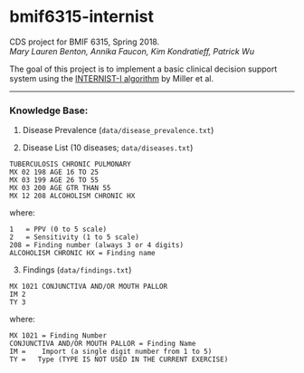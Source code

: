 # bmif6315-internist
CDS project for BMIF 6315, Spring 2018.<br>
_Mary Lauren Benton, Annika Faucon, Kim Kondratieff, Patrick Wu_


The goal of this project is to implement a basic clinical decision support system using the [INTERNIST-I algorithm](http://www.nejm.org/doi/full/10.1056/NEJM198208193070803) by Miller et al.

---

### Knowledge Base:

1. Disease Prevalence (`data/disease_prevalence.txt`)

2. Disease List (10 diseases; `data/diseases.txt`)

  ```
  TUBERCULOSIS CHRONIC PULMONARY
  MX 02 198 AGE 16 TO 25
  MX 03 199 AGE 26 TO 55
  MX 03 200 AGE GTR THAN 55
  MX 12 208 ALCOHOLISM CHRONIC HX
  ```

  where:

  ```
  1   = PPV (0 to 5 scale)
  2   = Sensitivity (1 to 5 scale)
  208 = Finding number (always 3 or 4 digits)
  ALCOHOLISM CHRONIC HX = Finding name
  ```

3. Findings (`data/findings.txt`)

  ```
  MX 1021 CONJUNCTIVA AND/OR MOUTH PALLOR
  IM 2
  TY 3
  ```

  where:
  ```
  MX 1021 = Finding Number
  CONJUNCTIVA AND/OR MOUTH PALLOR = Finding Name
  IM =    Import (a single digit number from 1 to 5)
  TY =   Type (TYPE IS NOT USED IN THE CURRENT EXERCISE)
  ```
